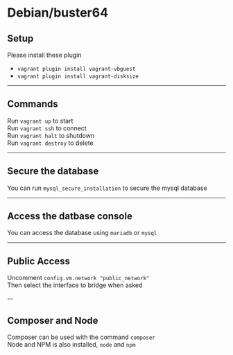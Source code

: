# Debian/buster64

## Setup
Please install these plugin<br>
* `vagrant plugin install vagrant-vbguest`
* `vagrant plugin install vagrant-disksize`

---

## Commands
Run `vagrant up` to start<br>
Run `vagrant ssh` to connect<br>
Run `vagrant halt` to shutdown<br>
Run `vagrant destroy` to delete

---

## Secure the database
You can run `mysql_secure_installation` to secure the mysql database

---

## Access the datbase console
You can access the database using `mariadb` or `mysql`

---

## Public Access
Uncomment `config.vm.network "public_network"`<br>
Then select the interface to bridge when asked

--

## Composer and Node
Composer can be used with the command `composer`<br>
Node and NPM is also installed, `node` and `npm`